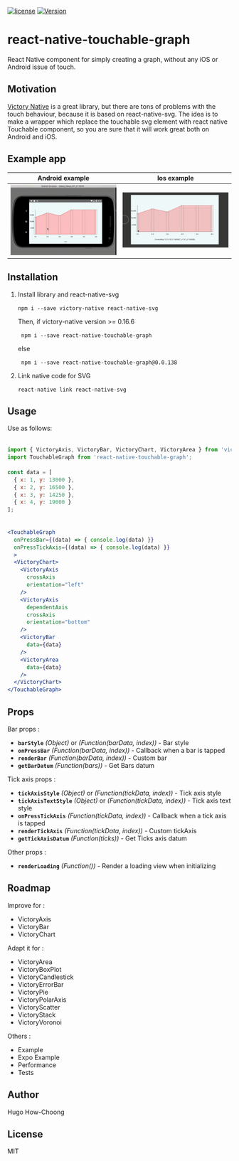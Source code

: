 [![license](https://img.shields.io/github/license/mashape/apistatus.svg)]()
[![Version](https://img.shields.io/npm/v/react-native-touchable-graph.svg)](https://www.npmjs.com/package/react-native-touchable-graph)

# react-native-touchable-graph

React Native component for simply creating a graph, without any iOS or Android issue of touch.

## Motivation

<a href="https://github.com/FormidableLabs/victory-native" target="_blank">Victory Native</a> is a great library, but there are tons of problems with the touch behaviour, because it is based on react-native-svg.
The idea is to make a wrapper which replace the touchable svg element with react native Touchable component, so you are sure that it will work great both on Android and iOS.

## Example app

Android example            |  Ios example
:-------------------------:|:-------------------------:
![](./AndroidGraph.gif?raw=true)  |  ![](./iosGraph.gif?raw=true)


## Installation

1. Install library and react-native-svg

	```
	npm i --save victory-native react-native-svg
	```
	
	  Then, if victory-native version >= 0.16.6 


		npm i --save react-native-touchable-graph


	  else


		npm i --save react-native-touchable-graph@0.0.138

	
2. Link native code for SVG

	```
	react-native link react-native-svg
	```

## Usage

Use as follows:

```jsx

import { VictoryAxis, VictoryBar, VictoryChart, VictoryArea } from 'victory-native'
import TouchableGraph from 'react-native-touchable-graph';

const data = [
  { x: 1, y: 13000 },
  { x: 2, y: 16500 },
  { x: 3, y: 14250 },
  { x: 4, y: 19000 }
];


<TouchableGraph
  onPressBar={(data) => { console.log(data) }}
  onPressTickAxis={(data) => { console.log(data) }}
  >
  <VictoryChart>
    <VictoryAxis
      crossAxis
      orientation="left"
    />
    <VictoryAxis 
      dependentAxis
      crossAxis
      orientation="bottom"
    />
    <VictoryBar
      data={data}
    />
    <VictoryArea
      data={data}
    />
  </VictoryChart>
</TouchableGraph>
```

## Props

Bar props :

* **`barStyle`** _(Object)_ or _(Function(barData, index))_  - Bar style 
* **`onPressBar`** _(Function(barData, index))_ - Callback when a bar is tapped
* **`renderBar`** _(Function(barData, index))_ - Custom bar
* **`getBarDatum`** _(Function(bars))_ - Get Bars datum

Tick axis props :

* **`tickAxisStyle`** _(Object)_ or _(Function(tickData, index))_  - Tick axis style 
* **`tickAxisTextStyle`** _(Object)_ or _(Function(tickData, index))_  - Tick axis text style 
* **`onPressTickAxis`** _(Function(tickData, index))_ - Callback when a tick axis is tapped
* **`renderTickAxis`** _(Function(tickData, index))_ - Custom tickAxis
* **`getTickAxisDatum`** _(Function(ticks))_ - Get Ticks axis datum

Other props :

* **`renderLoading`** _(Function())_ - Render a loading view when initializing

## Roadmap

Improve for : 
* VictoryAxis
* VictoryBar
* VictoryChart

Adapt it for : 
* VictoryArea
* VictoryBoxPlot
* VictoryCandlestick
* VictoryErrorBar
* VictoryPie
* VictoryPolarAxis
* VictoryScatter
* VictoryStack
* VictoryVoronoi

Others : 
* Example
* Expo Example
* Performance
* Tests


## Author

Hugo How-Choong

## License

MIT
